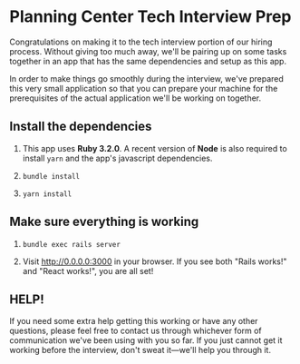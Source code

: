 # Planning Center Tech Interview Prep

Congratulations on making it to the tech interview portion of our
hiring process. Without giving too much away, we'll be pairing up on
some tasks together in an app that has the same dependencies and setup
as this app.

In order to make things go smoothly during the interview, we've
prepared this very small application so that you can prepare your
machine for the prerequisites of the actual application we'll be
working on together.

## Install the dependencies

1. This app uses **Ruby 3.2.0**. A recent version of **Node** is also
   required to install `yarn` and the app's javascript dependencies.

1. `bundle install`

1. `yarn install`

## Make sure everything is working

1. `bundle exec rails server`

1. Visit http://0.0.0.0:3000 in your browser. If you see both
   "Rails works!" and "React works!", you are all set!

## HELP!

If you need some extra help getting this working or have any other
questions, please feel free to contact us through whichever form of
communication we've been using with you so far. If you just cannot
get it working before the interview, don't sweat it—we'll help you
through it.
